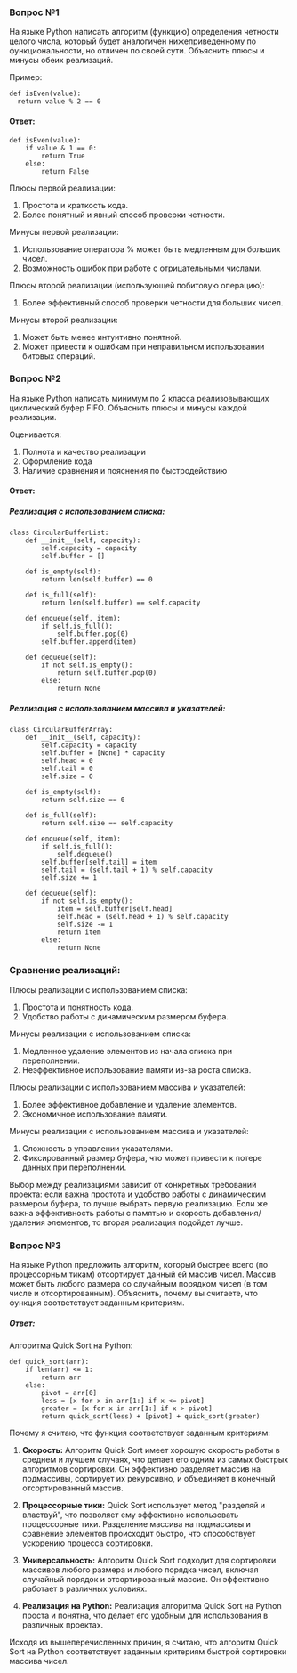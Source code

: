 ### Вопрос №1

На языке Python написать алгоритм (функцию) определения четности целого числа, который будет аналогичен нижеприведенному по функциональности, но отличен по своей сути. Объяснить плюсы и минусы обеих реализаций.


Пример:

    def isEven(value):
      return value % 2 == 0

#### Ответ:  

    def isEven(value):
        if value & 1 == 0:
            return True
        else:
            return False

Плюсы первой реализации:
1. Простота и краткость кода.
2. Более понятный и явный способ проверки четности.

Минусы первой реализации:
1. Использование оператора % может быть медленным для больших чисел.
2. Возможность ошибок при работе с отрицательными числами.

Плюсы второй реализации (использующей побитовую операцию):
1. Более эффективный способ проверки четности для больших чисел.

Минусы второй реализации:
1. Может быть менее интуитивно понятной.
2. Может привести к ошибкам при неправильном использовании битовых операций.

### Вопрос №2

На языке Python написать минимум по 2 класса реализовывающих циклический буфер FIFO. Объяснить плюсы и минусы каждой реализации.

Оценивается:
1. Полнота и качество реализации
2. Оформление кода
3. Наличие сравнения и пояснения по быстродействию

#### Ответ:
##### Реализация с использованием списка:
    class CircularBufferList:
        def __init__(self, capacity):
            self.capacity = capacity
            self.buffer = []   
    
        def is_empty(self):
            return len(self.buffer) == 0
    
        def is_full(self):
            return len(self.buffer) == self.capacity
    
        def enqueue(self, item):
            if self.is_full():
                self.buffer.pop(0)
            self.buffer.append(item)
    
        def dequeue(self):
            if not self.is_empty():
                return self.buffer.pop(0)
            else:
                return None

##### Реализация с использованием массива и указателей:
    class CircularBufferArray:
        def __init__(self, capacity):
            self.capacity = capacity
            self.buffer = [None] * capacity
            self.head = 0
            self.tail = 0
            self.size = 0
    
        def is_empty(self):
            return self.size == 0
    
        def is_full(self):
            return self.size == self.capacity
    
        def enqueue(self, item):
            if self.is_full():
                self.dequeue()
            self.buffer[self.tail] = item
            self.tail = (self.tail + 1) % self.capacity
            self.size += 1
    
        def dequeue(self):
            if not self.is_empty():
                item = self.buffer[self.head]
                self.head = (self.head + 1) % self.capacity
                self.size -= 1
                return item
            else:
                return None
### Сравнение реализаций:

Плюсы реализации с использованием списка:
1. Простота и понятность кода.
2. Удобство работы с динамическим размером буфера.

Минусы реализации с использованием списка:
1. Медленное удаление элементов из начала списка при переполнении.
2. Неэффективное использование памяти из-за роста списка.

Плюсы реализации с использованием массива и указателей:
1. Более эффективное добавление и удаление элементов.
2. Экономичное использование памяти.

Минусы реализации с использованием массива и указателей:
1. Сложность в управлении указателями.
2. Фиксированный размер буфера, что может привести к потере данных при переполнении.

Выбор между реализациями зависит от конкретных требований проекта: если важна простота и удобство работы с динамическим размером буфера, то лучше выбрать первую реализацию. Если же важна эффективность работы с памятью и скорость добавления/удаления элементов, то вторая реализация подойдет лучше.

### Вопрос №3

На языке Python предложить алгоритм, который быстрее всего (по процессорным тикам) отсортирует данный ей массив чисел. Массив может быть любого размера со случайным порядком чисел (в том числе и отсортированным). Объяснить, почему вы считаете, что функция соответствует заданным критериям.

##### Ответ:
Алгоритма Quick Sort на Python:

    def quick_sort(arr):
        if len(arr) <= 1:
            return arr
        else:
            pivot = arr[0]
            less = [x for x in arr[1:] if x <= pivot]
            greater = [x for x in arr[1:] if x > pivot]
            return quick_sort(less) + [pivot] + quick_sort(greater)

Почему я считаю, что функция соответствует заданным критериям:

1. **Скорость:** Алгоритм Quick Sort имеет хорошую скорость работы в среднем и лучшем случаях, что делает его одним из самых быстрых алгоритмов сортировки. Он эффективно разделяет массив на подмассивы, сортирует их рекурсивно, и объединяет в конечный отсортированный массив.

2. **Процессорные тики:** Quick Sort использует метод "разделяй и властвуй", что позволяет ему эффективно использовать процессорные тики. Разделение массива на подмассивы и сравнение элементов происходит быстро, что способствует ускорению процесса сортировки.

3. **Универсальность:** Алгоритм Quick Sort подходит для сортировки массивов любого размера и любого порядка чисел, включая случайный порядок и отсортированный массив. Он эффективно работает в различных условиях.

4. **Реализация на Python:** Реализация алгоритма Quick Sort на Python проста и понятна, что делает его удобным для использования в различных проектах.

Исходя из вышеперечисленных причин, я считаю, что алгоритм Quick Sort на Python соответствует заданным критериям быстрой сортировки массива чисел.